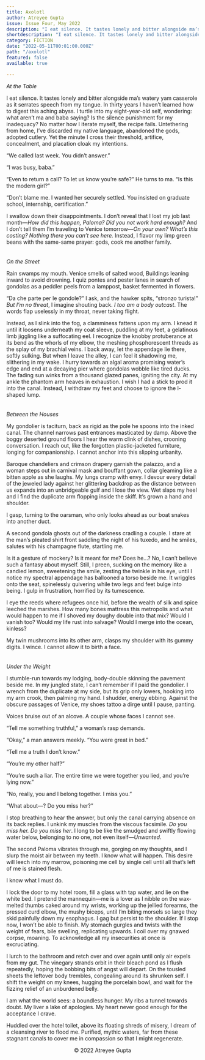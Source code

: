 ```yaml
---
title: Axolotl
author: Atreyee Gupta
issue: Issue Four, May 2022
description: "I eat silence. It tastes lonely and bitter alongside ma’s watery yam casserole as it serrates speech from my tongue. In thirty years I haven’t learned how to digest this aching abyss. I turtle into my eight-year-old self, wondering: what aren’t ma and baba saying? Is the silence punishment for my inadequacy? No matter how I iterate myself, the recipe fails. Untethering from home, I’ve discarded my native language, abandoned the gods, adopted cutlery. Yet the minute I cross their threshold, artifice, concealment, and placation cloak my intentions."
shortdescription: "I eat silence. It tastes lonely and bitter alongside ma’s watery yam casserole as it serrates speech from my tongue. In thirty years I haven’t learned how to digest this aching abyss. I turtle into my eight-year-old self, wondering: what aren’t ma and baba saying? Is the silence punishment for my inadequacy? No matter how I iterate myself, the recipe fails. Untethering from home, I’ve discarded my native language, abandoned the gods, adopted cutlery. Yet the minute I cross their threshold, artifice, concealment, and placation cloak my intentions."
category: FICTION
date: "2022-05-11T00:01:00.000Z"
path: "/axolotl"
featured: false
available: true

---
```


*At the Table*

I eat silence. It tastes lonely and bitter alongside ma’s watery yam casserole as it serrates speech from my tongue. In thirty years I haven’t learned how to digest this aching abyss. I turtle into my eight-year-old self, wondering: what aren’t ma and baba saying? Is the silence punishment for my inadequacy? No matter how I iterate myself, the recipe fails. Untethering from home, I’ve discarded my native language, abandoned the gods, adopted cutlery. Yet the minute I cross their threshold, artifice, concealment, and placation cloak my intentions.

“We called last week. You didn’t answer.”

“I was busy, baba.”

“Even to return a call? To let us know you’re safe?” He turns to ma. “Is this the modern girl?” 

“Don’t blame me. I wanted her securely settled. You insisted on graduate school, internship, certification.”  

I swallow down their disappointments. I don’t reveal that I lost my job last month—*How did this happen, Paloma? Did you not work hard enough?* And I don’t tell them I’m traveling to Venice tomorrow—*On your own? What’s this costing? Nothing there you can’t see here.* Instead, I flavor my limp green beans with the same-same prayer: gods, cook me another family. 
<br />
<br />
<br />
*On the Street*

Rain swamps my mouth. Venice smells of salted wood, Buildings leaning inward to avoid drowning. I quiz pontes and pester lanes in search of gondolas as a peddler peels from a lamppost, basket fermented in flowers.

“Da che parte per le gondole?” I ask, and the hawker spits, “stronzo turista!” *But I’m no threat*, I imagine shouting back. *I too am a body outcast*. The words flap uselessly in my throat, never taking flight. 

Instead, as I slink into the fog, a clamminess fattens upon my arm. I knead it until it loosens underneath my coat sleeve, puddling at my feet, a gelatinous limb jiggling like a suffocating eel. I recognize the knobby protuberance at its bend as the whorls of my elbow, the meshing phosphorescent threads as the splay of my brachial veins. I back away, let the appendage lie there, softly sulking. But when I leave the alley, I can feel it shadowing me, slithering in my wake. I hurry towards an algal aroma promising water’s edge and end at a decaying pier where gondolas wobble like tired ducks. The fading sun winks from a thousand glazed panes, igniting the city. At my ankle the phantom arm heaves in exhaustion. I wish I had a stick to prod it into the canal. Instead, I withdraw my feet and choose to ignore the l-shaped lump.
<br />
<br />
<br />
*Between the Houses*

My gondolier is taciturn, back as rigid as the pole he spoons into the inked canal. The channel narrows past entrances masticated by damp. Above the boggy deserted ground floors I hear the warm clink of dishes, crooning conversation. I reach out, like the forgotten plastic-jacketed furniture, longing for companionship. I cannot anchor into this slipping urbanity. 

Baroque chandeliers and crimson drapery garnish the palazzo, and a woman steps out in carnival mask and bouffant gown, collar gleaming like a bitten apple as she laughs. My lungs cramp with envy. I devour every detail of the jeweled lady against her glittering backdrop as the distance between us expands into an unbridgeable gulf and I lose the view. Wet slaps my heel and I find the duplicate arm flopping inside the skiff. It’s grown a hand and shoulder. 

I gasp, turning to the oarsman, who only looks ahead as our boat snakes into another duct. 

A second gondola ghosts out of the darkness cradling a couple. I stare at the man’s pleated shirt front saddling the night of his tuxedo, and he smiles, salutes with his champagne flute, startling me.

Is it a gesture of mockery? Is it meant for me? Does he…? No, I can’t believe such a fantasy about myself. Still, I preen, sucking on the memory like a candied lemon, sweetening the smile, zesting the twinkle in his eye, until I notice my spectral appendage has ballooned a torso beside me. It wriggles onto the seat, spinelessly quivering while two legs and feet bulge into being. I gulp in frustration, horrified by its tumescence. 

I eye the reeds where refugees once hid, before the wealth of silk and spice leeched the marshes. How many bones mattress this metropolis and what would happen to me if I shoved my doughy double into that mix? Would I vanish too? Would my life rust into salvage? Would I merge into the ocean, kinless? 

My twin mushrooms into its other arm, clasps my shoulder with its gummy digits. I wince. I cannot allow it to birth a face.
<br />
<br />
<br />
*Under the Weight*

I stumble-run towards my lodging, body-double skinning the pavement beside me. In my jungled state, I can’t remember if I paid the gondolier. I wrench from the duplicate at my side, but its grip only lowers, hooking into my arm crook, then palming my hand. I shudder, energy ebbing. Against the obscure passages of Venice, my shoes tattoo a dirge until I pause, panting. 

Voices bruise out of an alcove. A couple whose faces I cannot see. 

“Tell me something truthful,” a woman’s rasp demands.

“Okay,” a man answers meekly. “You were great in bed.”

“Tell me a truth I don’t know.” 

“You’re my other half?”	

“You’re such a liar. The entire time we were together you lied, and you’re lying now.” 

“No, really, you and I belong together. I miss you.” 

“What about—? Do you miss her?” 

I stop breathing to hear the answer, but only the canal carrying absence on its back replies. I unkink my muscles from the viscous facsimile. *Do you miss her. Do you miss her*. I long to be like the smudged and swiftly flowing water below, belonging to no one, not even itself—*Unwanted*.

The second Paloma vibrates through me, gorging on my thoughts, and I slurp the moist air between my teeth. I know what will happen. This desire will leech into my marrow, poisoning me cell by single cell until all that’s left of me is stained flesh. 

I know what I must do.

I lock the door to my hotel room, fill a glass with tap water, and lie on the white bed. I pretend the mannequin—me is a lover as I nibble on the wax-melted thumbs caked around my wrists, working up the jellied forearms, the pressed curd elbow, the mushy biceps, until I’m biting morsels so large they skid painfully down my esophagus. I gag but persist to the shoulder. If I stop now, I won’t be able to finish. My stomach gurgles and twists with the weight of fears, bile swelling, replicating upwards. I coil over my gnawed corpse, moaning. To acknowledge all my insecurities at once is excruciating. 

I lurch to the bathroom and retch over and over again until only air expels from my gut. The vinegary strands orbit in their bleach pond as I flush repeatedly, hoping the bobbing bits of angst will depart. On the tousled sheets the leftover body trembles, congealing around its shrunken self. I shift the weight on my knees, hugging the porcelain bowl, and wait for the fizzing relief of an unburdened belly. 

I am what the world sees: a boundless hunger. My ribs a tunnel towards doubt. My liver a lake of apologies. My heart never good enough for the acceptance I crave. 

Huddled over the hotel toilet, above its floating shreds of misery, I dream of a cleansing river to flood me. Purified, mythic waters, far from these stagnant canals to cover me in compassion so that I might regenerate.


<p style="text-align: center;">© 2022 Atreyee Gupta</p>